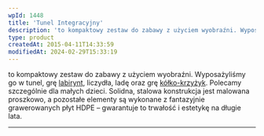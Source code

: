 ```yaml
---
wpId: 1448
title: 'Tunel Integracyjny'
description: 'to kompaktowy zestaw do zabawy z użyciem wyobraźni. Wyposażyliśmy go w tunel, grę labirynt, liczydła, ladę oraz grę kółko-krzyżyk. Polecamy szczególnie dla małych dzieci. Solidna, stalowa konstrukcja jest malowana proszkowo, a pozostałe elementy są wykonane z fantazyjnie grawerowanych płyt HDPE – gwarantuje to trwałość i estetykę na długie lata.'
type: product
createdAt: 2015-04-11T14:33:59
modifiedAt: 2024-02-29T15:33:19
---
```



to kompaktowy zestaw do zabawy z użyciem wyobraźni. Wyposażyliśmy go w tunel, grę [labirynt](https://comes.pl/p/tablica-labirynt/), liczydła, ladę oraz grę [kółko-krzyżyk](https://comes.pl/p/zestaw-modulowy-06-59-58/). Polecamy szczególnie dla małych dzieci. Solidna, stalowa konstrukcja jest malowana proszkowo, a pozostałe elementy są wykonane z fantazyjnie grawerowanych płyt HDPE – gwarantuje to trwałość i estetykę na długie lata.

* * *